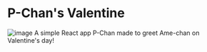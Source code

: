 # P-Chan's Valentine

![image](https://github.com/user-attachments/assets/af3aa735-7afc-4010-b5f0-78fcbb387ae9)
A simple React app P-Chan made to greet Ame-chan on Valentine's day!
